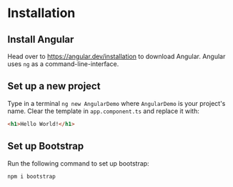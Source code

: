 # Installation 

## Install Angular
Head over to https://angular.dev/installation to download Angular. Angular uses `ng` as a command-line-interface.

## Set up a new project
Type in a terminal `ng new AngularDemo` where `AngularDemo` is your project's name. Clear the template in `app.component.ts` and replace it with:

```html
<h1>Hello World!</h1>
```

## Set up Bootstrap
Run the following command to set up bootstrap:
```
npm i bootstrap
```